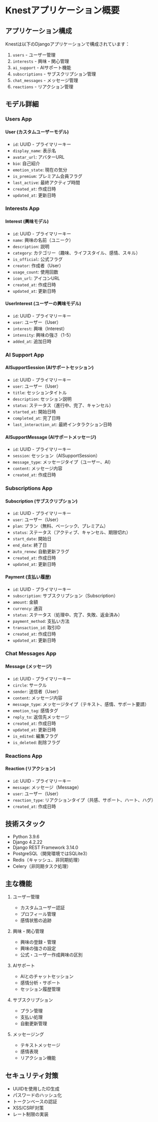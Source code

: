 # Knestアプリケーション概要

## アプリケーション構成

Knestは以下のDjangoアプリケーションで構成されています：

1. `users` - ユーザー管理
2. `interests` - 興味・関心管理
3. `ai_support` - AIサポート機能
4. `subscriptions` - サブスクリプション管理
5. `chat_messages` - メッセージ管理
6. `reactions` - リアクション管理

## モデル詳細

### Users App

#### User (カスタムユーザーモデル)
- `id`: UUID - プライマリーキー
- `display_name`: 表示名
- `avatar_url`: アバターURL
- `bio`: 自己紹介
- `emotion_state`: 現在の気分
- `is_premium`: プレミアム会員フラグ
- `last_active`: 最終アクティブ時間
- `created_at`: 作成日時
- `updated_at`: 更新日時

### Interests App

#### Interest (興味モデル)
- `id`: UUID - プライマリーキー
- `name`: 興味の名前（ユニーク）
- `description`: 説明
- `category`: カテゴリー（趣味、ライフスタイル、感情、スキル）
- `is_official`: 公式フラグ
- `creator`: 作成者（User）
- `usage_count`: 使用回数
- `icon_url`: アイコンURL
- `created_at`: 作成日時
- `updated_at`: 更新日時

#### UserInterest (ユーザーの興味モデル)
- `id`: UUID - プライマリーキー
- `user`: ユーザー（User）
- `interest`: 興味（Interest）
- `intensity`: 興味の強さ（1-5）
- `added_at`: 追加日時

### AI Support App

#### AISupportSession (AIサポートセッション)
- `id`: UUID - プライマリーキー
- `user`: ユーザー（User）
- `title`: セッションタイトル
- `description`: セッション説明
- `status`: ステータス（進行中、完了、キャンセル）
- `started_at`: 開始日時
- `completed_at`: 完了日時
- `last_interaction_at`: 最終インタラクション日時

#### AISupportMessage (AIサポートメッセージ)
- `id`: UUID - プライマリーキー
- `session`: セッション（AISupportSession）
- `message_type`: メッセージタイプ（ユーザー、AI）
- `content`: メッセージ内容
- `created_at`: 作成日時

### Subscriptions App

#### Subscription (サブスクリプション)
- `id`: UUID - プライマリーキー
- `user`: ユーザー（User）
- `plan`: プラン（無料、ベーシック、プレミアム）
- `status`: ステータス（アクティブ、キャンセル、期限切れ）
- `start_date`: 開始日
- `end_date`: 終了日
- `auto_renew`: 自動更新フラグ
- `created_at`: 作成日時
- `updated_at`: 更新日時

#### Payment (支払い履歴)
- `id`: UUID - プライマリーキー
- `subscription`: サブスクリプション（Subscription）
- `amount`: 金額
- `currency`: 通貨
- `status`: ステータス（処理中、完了、失敗、返金済み）
- `payment_method`: 支払い方法
- `transaction_id`: 取引ID
- `created_at`: 作成日時
- `updated_at`: 更新日時

### Chat Messages App

#### Message (メッセージ)
- `id`: UUID - プライマリーキー
- `circle`: サークル
- `sender`: 送信者（User）
- `content`: メッセージ内容
- `message_type`: メッセージタイプ（テキスト、感情、サポート要請）
- `emotion_tag`: 感情タグ
- `reply_to`: 返信先メッセージ
- `created_at`: 作成日時
- `updated_at`: 更新日時
- `is_edited`: 編集フラグ
- `is_deleted`: 削除フラグ

### Reactions App

#### Reaction (リアクション)
- `id`: UUID - プライマリーキー
- `message`: メッセージ（Message）
- `user`: ユーザー（User）
- `reaction_type`: リアクションタイプ（共感、サポート、ハート、ハグ）
- `created_at`: 作成日時

## 技術スタック

- Python 3.9.6
- Django 4.2.22
- Django REST Framework 3.14.0
- PostgreSQL（開発環境ではSQLite3）
- Redis（キャッシュ、非同期処理）
- Celery（非同期タスク処理）

## 主な機能

1. ユーザー管理
   - カスタムユーザー認証
   - プロフィール管理
   - 感情状態の追跡

2. 興味・関心管理
   - 興味の登録・管理
   - 興味の強さの設定
   - 公式・ユーザー作成興味の区別

3. AIサポート
   - AIとのチャットセッション
   - 感情分析・サポート
   - セッション履歴管理

4. サブスクリプション
   - プラン管理
   - 支払い処理
   - 自動更新管理

5. メッセージング
   - テキストメッセージ
   - 感情表現
   - リアクション機能

## セキュリティ対策

- UUIDを使用したID生成
- パスワードのハッシュ化
- トークンベースの認証
- XSS/CSRF対策
- レート制限の実装 